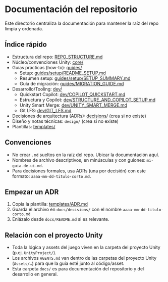 # Documentación del repositorio

Este directorio centraliza la documentación para mantener la raíz del repo limpia y ordenada.

## Índice rápido

- Estructura del repo: [REPO_STRUCTURE.md](./REPO_STRUCTURE.md)
- Núcleo/convenciones Unity: [core/](./core/)
- Guías prácticas (how-to): [guides/](./guides/)
	- Setup: [guides/setup/README_SETUP.md](./guides/setup/README_SETUP.md)
	- Resumen setup: [guides/setup/SETUP_SUMMARY.md](./guides/setup/SETUP_SUMMARY.md)
	- Guía de migración: [guides/MIGRATION_GUIDE.md](./guides/MIGRATION_GUIDE.md)
- Desarrollo/Tooling: [dev/](./dev/)
	- Quickstart Copilot: [dev/COPILOT_QUICKSTART.md](./dev/COPILOT_QUICKSTART.md)
	- Estructura y Copilot: [dev/STRUCTURE_AND_COPILOT_SETUP.md](./dev/STRUCTURE_AND_COPILOT_SETUP.md)
	- Unity Smart Merge: [dev/UNITY_SMART_MERGE.md](./dev/UNITY_SMART_MERGE.md)
	- Git LFS: [dev/GIT_LFS.md](./dev/GIT_LFS.md)
- Decisiones de arquitectura (ADRs): [decisions/](./decisions/) (crea si no existe)
- Diseño y notas técnicas: `design/` (crea si no existe)
- Plantillas: [templates/](./templates/)

## Convenciones

- No crear `.md` sueltos en la raíz del repo. Ubicar la documentación aquí.
- Nombres de archivo descriptivos, en minúsculas y con guiones: `mi-guia-de-ui.md`.
- Para decisiones formales, usa ADRs (una por decisión) con este formato: `aaaa-mm-dd-titulo-corto.md`.

## Empezar un ADR

1) Copia la plantilla: [templates/ADR.md](./templates/ADR.md)  
2) Guarda el archivo en `docs/decisions/` con el nombre `aaaa-mm-dd-titulo-corto.md`  
3) Enlázalo desde `docs/README.md` si es relevante.

## Relación con el proyecto Unity

- Toda la lógica y assets del juego viven en la carpeta del proyecto Unity (p.ej. `UnityProject/`).
- Los archivos `AGENTS.md` van dentro de las carpetas del proyecto Unity (`Assets/…`) para que la guía esté junto al código/asset.
- Esta carpeta `docs/` es para documentación del repositorio y del desarrollo en general.
